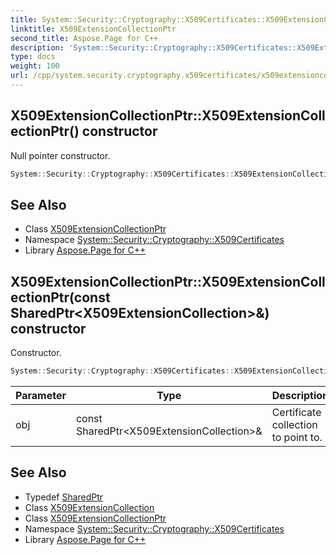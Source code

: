 ```yaml
---
title: System::Security::Cryptography::X509Certificates::X509ExtensionCollectionPtr::X509ExtensionCollectionPtr constructor
linktitle: X509ExtensionCollectionPtr
second_title: Aspose.Page for C++
description: 'System::Security::Cryptography::X509Certificates::X509ExtensionCollectionPtr::X509ExtensionCollectionPtr constructor. Null pointer constructor in C++.'
type: docs
weight: 100
url: /cpp/system.security.cryptography.x509certificates/x509extensioncollectionptr/x509extensioncollectionptr/
---
```

## X509ExtensionCollectionPtr::X509ExtensionCollectionPtr() constructor


Null pointer constructor.

```cpp
System::Security::Cryptography::X509Certificates::X509ExtensionCollectionPtr::X509ExtensionCollectionPtr()=default
```

## See Also

* Class [X509ExtensionCollectionPtr](../)
* Namespace [System::Security::Cryptography::X509Certificates](../../)
* Library [Aspose.Page for C++](../../../)
## X509ExtensionCollectionPtr::X509ExtensionCollectionPtr(const SharedPtr\<X509ExtensionCollection\>\&) constructor


Constructor.

```cpp
System::Security::Cryptography::X509Certificates::X509ExtensionCollectionPtr::X509ExtensionCollectionPtr(const SharedPtr<X509ExtensionCollection> &obj)
```


| Parameter | Type | Description |
| --- | --- | --- |
| obj | const SharedPtr\<X509ExtensionCollection\>\& | Certificate collection to point to. |

## See Also

* Typedef [SharedPtr](../../../system/sharedptr/)
* Class [X509ExtensionCollection](../../x509extensioncollection/)
* Class [X509ExtensionCollectionPtr](../)
* Namespace [System::Security::Cryptography::X509Certificates](../../)
* Library [Aspose.Page for C++](../../../)
